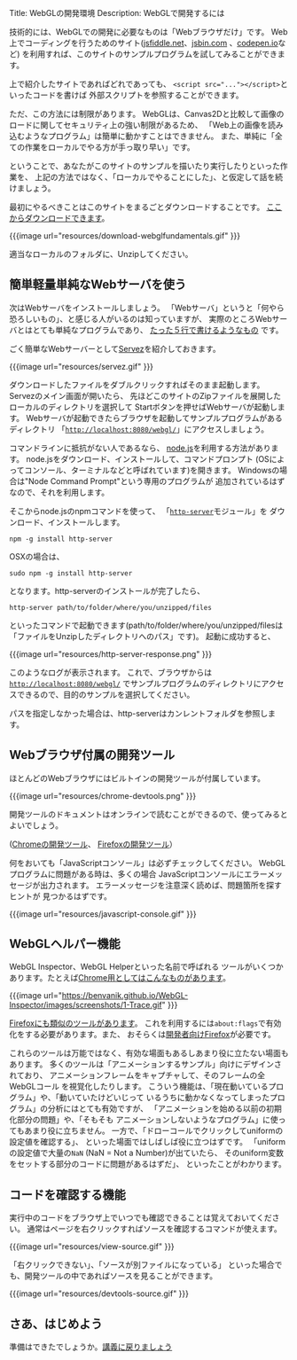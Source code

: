 Title: WebGLの開発環境
Description: WebGLで開発するには

技術的には、WebGLでの開発に必要なものは「Webブラウザだけ」です。
Web上でコーディングを行うためのサイト([jsfiddle.net](https://jsfiddle.net/greggman/8djzyjL3/)、[jsbin.com](http://jsbin.com)
、[codepen.io](http://codepen.io/greggman/pen/YGQjVV)など)
を利用すれば、このサイトのサンプルプログラムを試してみることができます。

上で紹介したサイトであればどれであっても、
`<script src="..."></script>`といったコードを書けば
外部スクリプトを参照することができます。

ただ、この方法には制限があります。
WebGLは、Canvas2Dと比較して画像のロードに関してセキュリティ上の強い制限があるため、
「Web上の画像を読み込むようなプログラム」は簡単に動かすことはできません。
また、単純に「全ての作業をローカルでやる方が手っ取り早い」です。

ということで、あなたがこのサイトのサンプルを描いたり実行したりといった作業を、
上記の方法ではなく、「ローカルでやることにした」、と仮定して話を続けましょう。

最初にやるべきことはこのサイトをまるごとダウンロードすることです。
[ここからダウンロードできます](https://github.com/greggman/webgl-fundamentals/)。

{{{image url="resources/download-webglfundamentals.gif" }}}

適当なローカルのフォルダに、Unzipしてください。

## 簡単軽量単純なWebサーバを使う

次はWebサーバをインストールしましょう。
「Webサーバ」というと「何やら恐ろしいもの」、と感じる人がいるのは知っていますが、
実際のところWebサーバとはとても単純なプログラムであり、
[たった５行で書けるようなもの](http://games.greggman.com/game/saving-and-loading-files-in-a-web-page/)
です。

ごく簡単なWebサーバーとして[Servez](https://greggman.github.io/servez/)を紹介しておきます。

{{{image url="resources/servez.gif" }}}

ダウンロードしたファイルをダブルクリックすればそのまま起動します。
Servezのメイン画面が開いたら、
先ほどこのサイトのZipファイルを展開したローカルのディレクトリを選択して
Startボタンを押せばWebサーバが起動します。
Webサーバが起動できたらブラウザを起動してサンプルプログラムがあるディレクトリ
「[`http://localhost:8080/webgl/`](http://localhost:8080/webgl/)」にアクセスしましょう。

コマンドラインに抵抗がない人であるなら、
[node.js](https://nodejs.org)を利用する方法があります。
node.jsをダウンロード、インストールして、コマンドプロンプト
(OSによってコンソール、ターミナルなどと呼ばれています)を開きます。
Windowsの場合は"Node Command Prompt"という専用のプログラムが
追加されているはずなので、それを利用します。

そこからnode.jsのnpmコマンドを使って、
「[`http-server`](https://github.com/indexzero/http-server)モジュール」を
ダウンロード、インストールします。

    npm -g install http-server

OSXの場合は、

    sudo npm -g install http-server

となります。http-serverのインストールが完了したら、

    http-server path/to/folder/where/you/unzipped/files

といったコマンドで起動できます(path/to/folder/where/you/unzipped/filesは
「ファイルをUnzipしたディレクトリへのパス」です)。
起動に成功すると、

{{{image url="resources/http-server-response.png" }}}

このようなログが表示されます。
これで、ブラウザからは[`http://localhost:8080/webgl/`](http://localhost:8080/webgl/)
でサンプルプログラムのディレクトリにアクセスできるので、目的のサンプルを選択してください。

パスを指定しなかった場合は、http-serverはカンレントフォルダを参照します。

## Webブラウザ付属の開発ツール

ほとんどのWebブラウザにはビルトインの開発ツールが付属しています。

{{{image url="resources/chrome-devtools.png" }}}

開発ツールのドキュメントはオンラインで読むことができるので、使ってみるとよいでしょう。

([Chromeの開発ツール](https://developers.google.com/web/tools/chrome-devtools/)、
[Firefoxの開発ツール](https://developer.mozilla.org/en-US/docs/Tools)）

何をおいても「JavaScriptコンソール」は必ずチェックしてください。
WebGLプログラムに問題がある時は、多くの場合
JavaScriptコンソールにエラーメッセージが出力されます。
エラーメッセージを注意深く読めば、問題箇所を探すヒントが
見つかるはずです。

{{{image url="resources/javascript-console.gif" }}}

## WebGLヘルパー機能

WebGL Inspector、WebGL Helperといった名前で呼ばれる
ツールがいくつかあります。たとえば[Chrome用としてはこんなものがあります](https://benvanik.github.io/WebGL-Inspector/)。

{{{image url="https://benvanik.github.io/WebGL-Inspector/images/screenshots/1-Trace.gif" }}}

[Firefoxにも類似のツールがあります](https://hacks.mozilla.org/2014/03/introducing-the-canvas-debugger-in-firefox-developer-tools/)。
これを利用するには`about:flags`で有効化をする必要があります。また、
おそらくは[開発者向けFirefox](https://www.mozilla.org/en-US/firefox/developer/)が必要です。

これらのツールは万能ではなく、有効な場面もあるしあまり役に立たない場面もあります。
多くのツールは「アニメーションするサンプル」向けにデザインされており、
アニメーションフレームをキャプチャして、そのフレームの全WebGLコール
を視覚化したりします。
こういう機能は、「現在動いているプログラム」や、「動いていたけどいじって
いるうちに動かなくなってしまったプログラム」の分析にはとても有効ですが、
「アニメーションを始める以前の初期化部分の問題」や、「そもそも
アニメーションしないようなプログラム」に使ってもあまり役に立ちません。
一方で、「ドローコールでクリックしてuniformの設定値を確認する」、
といった場面ではしばしば役に立つはずです。
「uniformの設定値で大量の`NaN` (NaN = Not a Number)が出ていたら、
そのuniform変数をセットする部分のコードに問題があるはずだ」、
といったことがわかります。

## コードを確認する機能

実行中のコードをブラウザ上でいつでも確認できることは覚えておいてください。
通常はページを右クリックすればソースを確認するコマンドが使えます。

{{{image url="resources/view-source.gif" }}}

「右クリックできない」、「ソースが別ファイルになっている」
といった場合でも、開発ツールの中であればソースを見ることができます。

{{{image url="resources/devtools-source.gif" }}}

## さあ、はじめよう

準備はできたでしょうか。[講義に戻りましょう](/)
